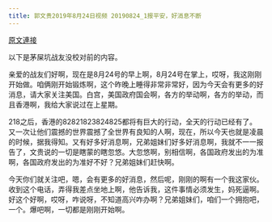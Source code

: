```yaml
---
title: 郭文贵2019年8月24日视频 20190824_1报平安，好消息不断
---
```


[原文連接](https://gnews.org/ThreadView/53478919)

以下是茅屎坑战友没校对前的内容。

  亲爱的战友们好啊，现在是8月24号的早上啊，8月24号在掌上，哎呀，我这刚刚开始做。咱俩刚开始锻炼啊，这个昨晚上睡得非常非常好，因为今天会有更多的好消息，请大家关注美国。白宫，美国政府国会啊，各方的举动啊，各方的举动，而且香港啊，我给大家说过在上星期。

  218之后，香港的82821823824825都将有巨大的行动，全天的行动已经有了。又一次让他们震撼的世界震撼了全世界有良知的人啊，现在，所以今天也就是凌晨的时候，据我得知。又有好多好消息啊，兄弟姐妹们好多好消息啊，我就不一一报告了，文贵说的一切是瞎蒙的瞎忽悠。大忽悠啊，别相信啊，各国政府发出的为准啊，各国政府发出的为准好不好？兄弟姐妹们赶快啊。

  今天你们就关注吧，嗯，会有更多的好消息，然后呢，刚刚的啊有一个我这家伙。收到这个电话，弄得我差点坐地上啊，他告诉我，这件事情必须发生，妈死逼啊。好这个好啊，哎呀，咋说呀，不知道高兴咋办啊？兄弟姐妹们，咱们一个拥抱吧，一个。爆吧啊，一切都是刚刚开始啊。
